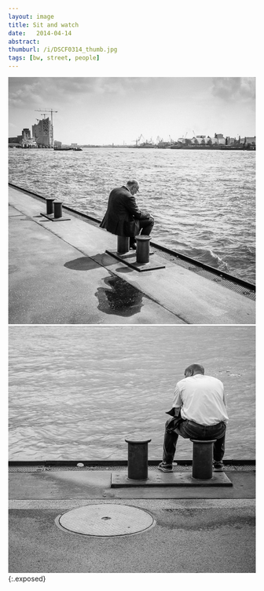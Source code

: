 ```yaml
---
layout: image
title: Sit and watch
date:   2014-04-14
abstract: 
thumburl: /i/DSCF0314_thumb.jpg
tags: [bw, street, people]
---
```

![](/i/DSCF0314.jpg)
![](/i/DSCF0438.jpg){:.exposed}



